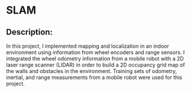 # SLAM
## Description:
In this project, I implemented mapping and localization in an indoor environment using information
from wheel encoders and range sensors. I integrated the wheel odometry information from a mobile
robot with a 2D laser range scanner (LIDAR) in order to build a 2D occupancy grid map of the walls and
obstacles in the environment. Training sets of odometry, inertial, and range measurements from a mobile
robot were used for this project.